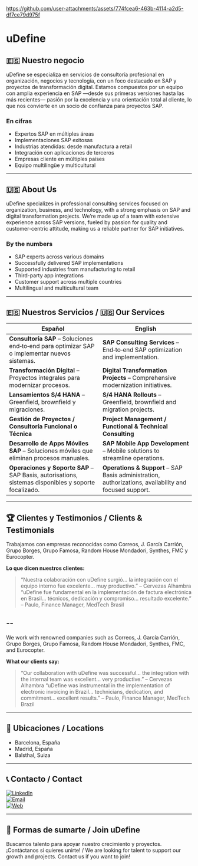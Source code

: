 https://github.com/user-attachments/assets/774fcea6-463b-4114-a2d5-df7ce79d975f


# uDefine 

## 🇪🇸 Nuestro negocio

uDefine se especializa en servicios de consultoría profesional en organización, negocios y tecnología, con un foco destacado en SAP y proyectos de transformación digital. Estamos compuestos por un equipo con amplia experiencia en SAP —desde sus primeras versiones hasta las más recientes— pasión por la excelencia y una orientación total al cliente, lo que nos convierte en un socio de confianza para proyectos SAP.

### En cifras

- Expertos SAP en múltiples áreas
- Implementaciones SAP exitosas
- Industrias atendidas: desde manufactura a retail
- Integración con aplicaciones de terceros
- Empresas cliente en múltiples países
- Equipo multilingüe y multicultural 

---

## 🇺🇸 About Us

uDefine specializes in professional consulting services focused on organization, business, and technology, with a strong emphasis on SAP and digital transformation projects. We’re made up of a team with extensive experience across SAP versions, fueled by passion for quality and customer-centric attitude, making us a reliable partner for SAP initiatives.

### By the numbers

- SAP experts across various domains
- Successfully delivered SAP implementations
- Supported industries from manufacturing to retail
- Third-party app integrations
- Customer support across multiple countries
- Multilingual and multicultural team

---

## 🇪🇸 Nuestros Servicios / 🇺🇸 Our Services

| Español                                                                                              | English                                                                                                                                       |
| ---------------------------------------------------------------------------------------------------- | -------------------------------------------------------------------------------------------------------------------------------------------- |
| **Consultoría SAP** – Soluciones end‑to‑end para optimizar SAP o implementar nuevos sistemas.        | **SAP Consulting Services** – End‑to‑end SAP optimization and implementation.                                                                |
| **Transformación Digital** – Proyectos integrales para modernizar procesos.                          | **Digital Transformation Projects** – Comprehensive modernization initiatives.                                                               |
| **Lansamientos S/4 HANA** – Greenfield, brownfield y migraciones.                                    | **S/4 HANA Rollouts** – Greenfield, brownfield and migration projects.                                                                       |
| **Gestión de Proyectos / Consultoría Funcional o Técnica**                                           | **Project Management / Functional & Technical Consulting**                                                                                   |
| **Desarrollo de Apps Móviles SAP** – Soluciones móviles que eliminan procesos manuales.              | **SAP Mobile App Development** – Mobile solutions to streamline operations.                                                                  |
| **Operaciones y Soporte SAP** – SAP Basis, autorisations, sistemas disponibles y soporte focalizado. | **Operations & Support** – SAP Basis administration, authorizations, availability and focused support. |

---

## 🏆 Clientes y Testimonios / Clients & Testimonials

Trabajamos con empresas reconocidas como Correos, J. García Carrión, Grupo Borges, Grupo Famosa, Random House Mondadori, Synthes, FMC y Eurocopter.

**Lo que dicen nuestros clientes:**

> “Nuestra colaboración con uDefine surgió… la integración con el equipo interno fue excelente… muy productivo.” – Cervezas Alhambra   
> “uDefine fue fundamental en la implementación de factura electrónica en Brasil… técnicos, dedicación y compromiso… resultado excelente.” – Paulo, Finance Manager, MedTech Brasil

## --

We work with renowned companies such as Correos, J. García Carrión, Grupo Borges, Grupo Famosa, Random House Mondadori, Synthes, FMC, and Eurocopter.

**What our clients say:**

> “Our collaboration with uDefine was successful… the integration with the internal team was excellent… very productive.” – Cervezas Alhambra
> “uDefine was instrumental in the implementation of electronic invoicing in Brazil… technicians, dedication, and commitment… excellent results.” – Paulo, Finance Manager, MedTech Brazil

---

## 📍 Ubicaciones / Locations

- Barcelona, España
- Madrid, España
- Balsthal, Suiza

---

## 📞 Contacto / Contact

[![LinkedIn](https://img.shields.io/badge/-LinkedIn-0A66C2?style=flat&logo=linkedin&logoColor=white)](https://www.linkedin.com/company/udefine)  
[![Email](https://img.shields.io/badge/-Email-D14836?style=flat&logo=gmail&logoColor=white)](mailto:contact@udefine.net)  
[![Web](https://img.shields.io/badge/-Website-000000?style=flat&logo=internet-explorer&logoColor=white)](https://udefine.net)

---

## 📌 Formas de sumarte / Join uDefine

Buscamos talento para apoyar nuestro crecimiento y proyectos. ¡Contáctanos si quieres unirte! / We are looking for talent to support our growth and projects. Contact us if you want to join! 

